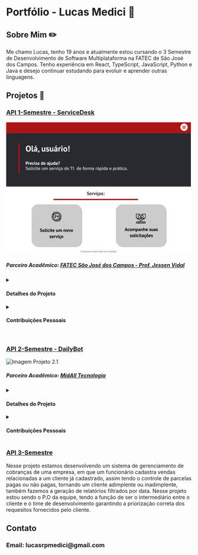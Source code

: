 # Portfólio - Lucas Medici 👋

<h2>Sobre Mim ✏️</h2>
Me chamo Lucas, tenho 19 anos e atualmente estou cursando o 3 Semestre de Desenvolvimento de Software Multiplataforma na FATEC de São José dos Campos. Tenho experiência em React, TypeScript, JavaScript, Python e Java e desejo continuar estudando para evoluir e aprender outras linguagens.

##
<h2>Projetos 📁</h2>
<h3><a href="https://github.com/whatscodeg3/API-DSM-ServiceDesk">API 1-Semestre - ServiceDesk </a></h3>
<img src="/imgs/1semestre_1.png" alt="Imagem Projeto 1.1" width="500"><br>
<h5>Parceiro Acadêmico: <a href="https://fatecsjc-prd.azurewebsites.net">FATEC São José dos Campos - Prof. Jessen Vidal</a></h5>
<details>
<summary><h4>Detalhes do Projeto</h4></summary>
◉ Nesse projeto tinhamos o objetivo de fazer uma central de serviços que presta acessoria para solucionar problemas integrados no ambiente de tecnologia da informação e para gerir 
o time utilizamos o SCRUM. <br>
◉ Em geral o sistema esperava uma solicitação gerada por um usuário e as redirecionava de maneira cíclica entre os funcionários cadastrados no sistema, além disso, alguns funcionários tinham permissões para gerar relatórios detalhados sobre as solicitações resolvidas ou não resolvidas. <br>
◉ As linguagens utilizadas no projeto foram HTML, CSS, JavaScript e Python com Flask, e para a maioria dos integrantes do grupo, esse foi o primeiro contato com essas linguagens. <br>  
<img src="/imgs/1semestre_2.png" alt="Imagem Projeto 1.2" width="500">  
</details>
<details>
<summary><h4>Contribuições Pessoais</h4></summary>  
◉ Nesse caso, a minha função no time foi fazer parte do Dev Team, tive o meu primeiro contato com o SCRUM e com linguagens de programação, acredito que a maior lição aprendida nesse projeto foi a importância da comunicação entre o time como um todo, todos estávamos começando na programação e no inicio tivemos problemas para evoluir no código, porém com o passar das sprints o grupo chegou em um certo entrosamento, fazendo com que tudo fluísse bem melhor, e com isso conseguimos entregar um bom produto final.  
  
<h3>Hard Skills</h3>
◉ Grande evolução em todas as linguagens utilizadas no projeto, principalmente HTML e Python. 
<h3>Soft Skills</h3>  
◉ Comunicação
◉ Proatividade
</details>  



<br>
<h3><a href="https://github.com/whatscodeg3/API-2DSM-DailyBot">API 2-Semestre - DailyBot</a></h3>
<img src="/imgs/" alt="Imagem Projeto 2.1" width="500"><br>
<h5>Parceiro Acadêmico: <a href="https://midall.com.br">MidAll Tecnologia</a></h5>
<details>
<summary><h4>Detalhes do Projeto</h4></summary>
◉ Nesse projeto tivemos que automatizar o processo de um sindicado de professores, fazendo uma busca automática no Diário, verificando se alguma coisa tem relação com algum professor cadastrado no sistema e o notificando se necessário. Fizemos um crawler que fazia a leitura dos PDFs do Diário automaticamente e fazia toda a verificação necessária, também utilizamos o SCRUM para gerir o grupo. <br>
◉ As linguagens utilizadas foram HTML, CSS, JavaScript e Typescript com Node, também utilizamos o Python para algumas funcões. <br>  
<img src="/imgs/" alt="Imagem Projeto 2.2" width="500">  
</details>
<details>
<summary><h4>Contribuições Pessoais</h4></summary>  
◉ Nesse projeto, a minha função no time também foi fazer parte do Dev Team, porém agora todos já tinhamos alguma experiência em algumas linguagens, desta vez trabalhamos com uma empresa real, fazendo com que o desafio fosse muito maior, pois tinhamos um cliente real para aprovar nossas entregas, nosso maior problema no projeto foi fazer a leitura de PDFs do Diário que não seguiam padrão nenhum, porém, com um bom planejamento e comunicação com cliente conseguimos entregar um bom produto final.  
  
<h3>Hard Skills</h3>
◉ Evolução principalmente em JavaScript e TypeScript.
<h3>Soft Skills</h3>  
◉ Comunicação Assertiva
◉ Organização e Planejamento
◉ Proatividade
</details>  


<h3><a href="https://github.com/whatscodeg3/API-3DSM">API 3-Semestre</a></h3>
Nesse projeto estamos desenvolvendo um sistema de gerenciamento de cobranças de uma empresa, em que um funcionário cadastra vendas relacionadas a um cliente já cadastrado, assim tendo o controle de parcelas pagas ou não pagas, tornando um cliente adimplente ou inadimplente, também fazemos a geração de relatórios filtrados por data. Nesse projeto estou sendo o P.O da equipe, tendo a função de ser o intermediário entre o cliente e o time de desenvolvimento garantindo a priorização correta dos requesitos fornecidos pelo cliente.



##
<h2>Contato </h2>
<h3>Email: lucasrpmedici@gmail.com</h3>

